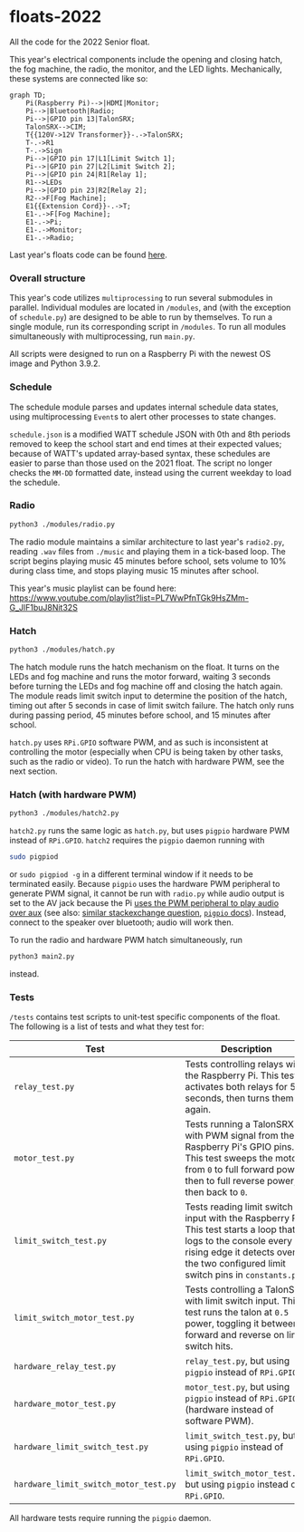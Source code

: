 # floats-2022
All the code for the 2022 Senior float. 

This year's electrical components include the opening and closing hatch, the fog machine, the radio, the monitor, and the 
LED lights. Mechanically, these systems are connected like so:
```mermaid
graph TD;
    Pi(Raspberry Pi)-->|HDMI|Monitor;
    Pi-->|Bluetooth|Radio;
    Pi-->|GPIO pin 13|TalonSRX;
    TalonSRX-->CIM;
    T{{120V->12V Transformer}}-.->TalonSRX;
    T-.->R1
    T-.->Sign
    Pi-->|GPIO pin 17|L1[Limit Switch 1];
    Pi-->|GPIO pin 27|L2[Limit Switch 2];
    Pi-->|GPIO pin 24|R1[Relay 1];
    R1-->LEDs
    Pi-->|GPIO pin 23|R2[Relay 2];
    R2-->F[Fog Machine];
    E1{{Extension Cord}}-.->T;
    E1-.->F[Fog Machine];
    E1-.->Pi;
    E1-.->Monitor;
    E1-.->Radio;
```

Last year's floats code can be found [here](https://github.com/ky28059/hoco-radio-2021).

### Overall structure
This year's code utilizes `multiprocessing` to run several submodules in parallel. Individual modules are located in `/modules`,
and (with the exception of `schedule.py`) are designed to be able to run by themselves. To run a single module, run its
corresponding script in `/modules`. To run all modules simultaneously with multiprocessing, run `main.py`.

All scripts were designed to run on a Raspberry Pi with the newest OS image and Python 3.9.2.

### Schedule
The schedule module parses and updates internal schedule data states, using multiprocessing `Event`s to alert other
processes to state changes.

`schedule.json` is a modified WATT schedule JSON with 0th and 8th periods removed to keep the school start and end times 
at their expected values; because of WATT's updated array-based syntax, these schedules are easier to parse than those 
used on the 2021 float. The script no longer checks the `MM-DD` formatted date, instead using the current weekday to load 
the schedule.

### Radio
```bash
python3 ./modules/radio.py
```
The radio module maintains a similar architecture to last year's `radio2.py`, reading `.wav` files from `./music` and 
playing them in a tick-based loop. The script begins playing music 45 minutes before school, sets volume to 10% during 
class time, and stops playing music 15 minutes after school.

This year's music playlist can be found here: https://www.youtube.com/playlist?list=PL7WwPfnTGk9HsZMm-G_JlF1buJ8Nit32S

### Hatch
```bash
python3 ./modules/hatch.py
```
The hatch module runs the hatch mechanism on the float. It turns on the LEDs and fog machine and runs the motor forward,
waiting 3 seconds before turning the LEDs and fog machine off and closing the hatch again. The module reads limit switch
input to determine the position of the hatch, timing out after 5 seconds in case of limit switch failure. The hatch only
runs during passing period, 45 minutes before school, and 15 minutes after school.

`hatch.py` uses `RPi.GPIO` software PWM, and as such is inconsistent at controlling the motor (especially when CPU is 
being taken by other tasks, such as the radio or video). To run the hatch with hardware PWM, see the next section.

### Hatch (with hardware PWM)
```bash
python3 ./modules/hatch2.py
```
`hatch2.py` runs the same logic as `hatch.py`, but uses `pigpio` hardware PWM instead of `RPi.GPIO`. `hatch2` requires
the `pigpio` daemon running with
```bash
sudo pigpiod
```
or `sudo pigpiod -g` in a different terminal window if it needs to be terminated easily. Because `pigpio` uses the hardware
PWM peripheral to generate PWM signal, it cannot be run with `radio.py` while audio output is set to the AV jack because 
the Pi [uses the PWM peripheral to play audio over aux](https://raspberrypi.stackexchange.com/a/46538) (see also:
[similar stackexchange question](https://raspberrypi.stackexchange.com/questions/88160/using-hardware-pwm-and-audio-simultaneously),
[`pigpio` docs](http://abyz.me.uk/rpi/pigpio/faq.html#Sound_isnt_working)). Instead, connect to the speaker over bluetooth;
audio will work then.

To run the radio and hardware PWM hatch simultaneously, run
```bash
python3 main2.py
```
instead.

### Tests
`/tests` contains test scripts to unit-test specific components of the float. The following is a list of tests and what
they test for:

| Test                                  | Description                                                                                                                                                                                        |
|---------------------------------------|----------------------------------------------------------------------------------------------------------------------------------------------------------------------------------------------------|
| `relay_test.py`                       | Tests controlling relays with the Raspberry Pi. This test activates both relays for 5 seconds, then turns them off again. <!-- wording -->                                                         |
| `motor_test.py`                       | Tests running a TalonSRX with PWM signal from the Raspberry Pi's GPIO pins. This test sweeps the motor from `0` to full forward power, then to full reverse power, then back to `0`.               |
| `limit_switch_test.py`                | Tests reading limit switch input with the Raspberry Pi. This test starts a loop that logs to the console every rising edge it detects over the two configured limit switch pins in `constants.py`. |
| `limit_switch_motor_test.py`          | Tests controlling a TalonSRX with limit switch input. This test runs the talon at `0.5` power, toggling it between forward and reverse on limit switch hits.                                       |
| `hardware_relay_test.py`              | `relay_test.py`, but using `pigpio` instead of `RPi.GPIO`.                                                                                                                                         |
| `hardware_motor_test.py`              | `motor_test.py`, but using `pigpio` instead of `RPi.GPIO` (hardware instead of software PWM).                                                                                                      |
| `hardware_limit_switch_test.py`       | `limit_switch_test.py`, but using `pigpio` instead of `RPi.GPIO`.                                                                                                                                  |
 | `hardware_limit_switch_motor_test.py` | `limit_switch_motor_test.py`, but using `pigpio` instead of `RPi.GPIO`.                                                                                                                            |

All hardware tests require running the `pigpio` daemon.

